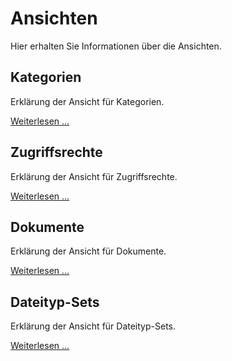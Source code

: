 # Ansichten

Hier erhalten Sie Informationen über die Ansichten.

## Kategorien

Erklärung der Ansicht für Kategorien.

[Weiterlesen ...](categories.md)

## Zugriffsrechte

Erklärung der Ansicht für Zugriffsrechte.

[Weiterlesen ...](access_rights.md)

## Dokumente

Erklärung der Ansicht für Dokumente.

[Weiterlesen ...](documents.md)

## Dateityp-Sets

Erklärung der Ansicht für Dateityp-Sets.

[Weiterlesen ...](file_type_sets.md)
